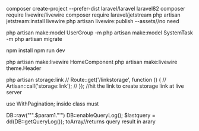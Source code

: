 composer create-project --prefer-dist laravel/laravel laravel82
composer require livewire/livewire
composer require laravel/jetstream
php artisan jetstream:install livewire
php artisan livewire:publish --assets//no need

php artisan make:model UserGroup -m
php artisan make:model SystemTask -m
php artisan migrate

npm install
npm run dev

php artisan make:livewire HomeComponent
php artisan make:livewire theme.Header

php artisan storage:link
// Route::get('/linkstorage', function () {
//     Artisan::call('storage:link');
// });
//hit the link to create storage link at live server

use WithPagination; inside class must

DB::raw("'".$param1."'")
DB::enableQueryLog();
$lastquery = dd(DB::getQueryLog());
toArray//returns query result in arary